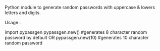 Python module to generate random passwords with uppercase & lowers letters and digits.

Usage : 

import pypassgen
pypassgen.new() #generates 8 character random password by default
OR
pypassgen.new(10) #generates 10 character random password
